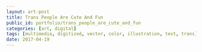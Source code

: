 ```yaml
---
layout: art-post
title: Trans People Are Cute And Fun
public_id: portfolio/trans_people_are_cute_and_fun
categories: [art, digital]
tags: [multimedia, digitized, vector, color, illustration, text, trans]
date: 2017-04-19
---
```

